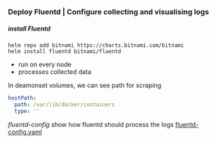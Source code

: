 ### Deploy Fluentd | Configure collecting and visualising logs

##### install Fluentd
    helm repo add bitnami https://charts.bitnami.com/bitnami
    helm install fluentd bitnami/fluentd

- run on every node
- processes collected data

In deamonset volumes, we can see path for scraping

```yaml
hostPath:
  path: /var/lib/docker/containers
  type: ''
```

_fluentd-config_ show how fluentd should process the logs
[fluentd-config.yaml](fluentd-config-3.yaml)

